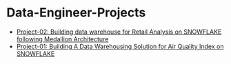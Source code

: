 # Data-Engineer-Projects

- [Project-02: Building data warehouse for Retail Analysis on SNOWFLAKE following Medallion Architecture](https://github.com/saeedalig/RetailAnalysis.git)
- [Project-01: Building A Data Warehousing Solution for Air Quality Index on SNOWFLAKE](https://github.com/saeedalig/Air-Quality-Index.git)




